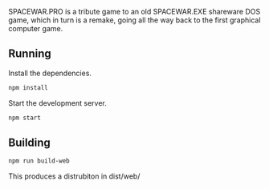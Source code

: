 SPACEWAR.PRO is a tribute game to an old SPACEWAR.EXE shareware DOS game, which in turn is a remake, going all the way back to the first graphical computer game.

## Running

Install the dependencies.

```sh
npm install
```

Start the development server.

```sh
npm start
```

## Building

```sh
npm run build-web
```

This produces a distrubiton in dist/web/
